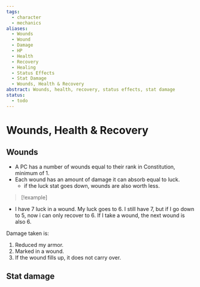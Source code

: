 ```yaml
---
tags:
  - character
  - mechanics
aliases:
  - Wounds
  - Wound
  - Damage
  - HP
  - Health
  - Recovery
  - Healing
  - Status Effects
  - Stat Damage
  - Wounds, Health & Recovery
abstract: Wounds, health, recovery, status effects, stat damage
status:
  - todo
---
```

# Wounds, Health & Recovery
## Wounds
- A PC has a number of wounds equal to their rank in Constitution, minimum of 1.
- Each wound has an amount of damage it can absorb equal to luck.
	- if the luck stat goes down, wounds are also worth less.
> [!example]
- I have 7 luck in a wound. My luck goes to 6. I still have 7, but if I go down to 5, now i can only recover to 6. If I take a wound, the next wound is also 6.

Damage taken is:
1. Reduced my armor.
2. Marked in a wound.
3. If the wound fills up, it does not carry over.

## Stat damage